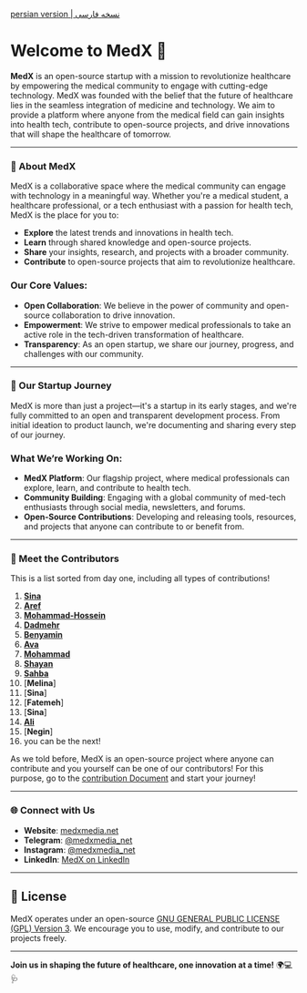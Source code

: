 [persian version | نسخه فارسی]()

# Welcome to MedX 🌟

**MedX** is an open-source startup with a mission to revolutionize healthcare by empowering the medical community to engage with cutting-edge technology. MedX was founded with the belief that the future of healthcare lies in the seamless integration of medicine and technology. We aim to provide a platform where anyone from the medical field can gain insights into health tech, contribute to open-source projects, and drive innovations that will shape the healthcare of tomorrow.

---

### 🚀 About MedX

MedX is a collaborative space where the medical community can engage with technology in a meaningful way. Whether you're a medical student, a healthcare professional, or a tech enthusiast with a passion for health tech, MedX is the place for you to:

- **Explore** the latest trends and innovations in health tech.
- **Learn** through shared knowledge and open-source projects.
- **Share** your insights, research, and projects with a broader community.
- **Contribute** to open-source projects that aim to revolutionize healthcare.

### Our Core Values:

- **Open Collaboration**: We believe in the power of community and open-source collaboration to drive innovation.
- **Empowerment**: We strive to empower medical professionals to take an active role in the tech-driven transformation of healthcare.
- **Transparency**: As an open startup, we share our journey, progress, and challenges with our community.

---

### 🌱 Our Startup Journey

MedX is more than just a project—it's a startup in its early stages, and we're fully committed to an open and transparent development process. From initial ideation to product launch, we're documenting and sharing every step of our journey.

### What We’re Working On:

- **MedX Platform**: Our flagship project, where medical professionals can explore, learn, and contribute to health tech.
- **Community Building**: Engaging with a global community of med-tech enthusiasts through social media, newsletters, and forums.
- **Open-Source Contributions**: Developing and releasing tools, resources, and projects that anyone can contribute to or benefit from.

---

### 👥 Meet the Contributors

This is a list sorted from day one, including all types of contributions!
1. [**Sina**](https://github.com/sinusealpha)
2. [**Aref**](https://github.com/aref-asadi)
3. [**Mohammad-Hossein**](https://github.com/hossein-kazzemi)
4. [**Dadmehr**](https://github.com/BDadmehr0)
5. [**Benyamin**](https://github.com/BenyGH2003)
6. [**Ava**](https://github.com/AvaKhA)
7. [**Mohammad**](https://github.com/hamidics50)
8. [**Shayan**](https://github.com/ShayanpharmaKUMS)
9. [**Sahba**](https://github.com/saidinejad)
10. [**Melina**]
11. [**Sina**]
12. [**Fatemeh**]
13. [**Sina**]
14. [**Ali**](https://github.com/S-AliNajafi)
15. [**Negin**]
16. you can be the next!

As we told before, MedX is an open-source project where anyone can contribute and you yourself can be one of our contributors! For this purpose, go to the [contribution Document](https://github.com/MedX-Media/MedX/blob/main/CONTRIBUTING.md) and start your journey!

---

### 🌐 Connect with Us

- **Website**: [medxmedia.net](http://www.medxmedia.net)
- **Telegram**: [@medxmedia_net](https://t.me/medxmedia_net)
- **Instagram**: [@medxmedia_net](https://www.instagram.com/medxmedia_net)
- **LinkedIn**: [MedX on LinkedIn](https://www.linkedin.com/company/medxstartup)

---

## 📜 License

MedX operates under an open-source [GNU GENERAL PUBLIC LICENSE (GPL) Version 3](https://github.com/MedX-Media/MedX?tab=GPL-3.0-1-ov-file#GPL-3.0-1-ov-file). We encourage you to use, modify, and contribute to our projects freely.

---

**Join us in shaping the future of healthcare, one innovation at a time!** 🌍💻🩺
